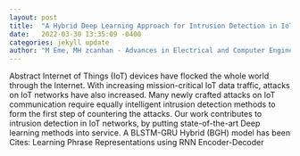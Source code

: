 ```yaml
---
layout: post
title:  "A Hybrid Deep Learning Approach for Intrusion Detection in IoT Networks"
date:   2022-03-30 13:35:09 -0400
categories: jekyll update
author: "M Eme, MH zcanhan - Advances in Electrical and Computer Engineering, 2022"
---
```

Abstract Internet of Things (IoT) devices have flocked the whole world through the Internet. With increasing mission-critical IoT data traffic, attacks on IoT networks have also increased. Many newly crafted attacks on IoT communication require equally intelligent intrusion detection methods to form the first step of countering the attacks. Our work contributes to intrusion detection in IoT networks, by putting state-of-the-art Deep learning methods into service. A BLSTM-GRU Hybrid (BGH) model has been Cites: Learning Phrase Representations using RNN Encoder-Decoder